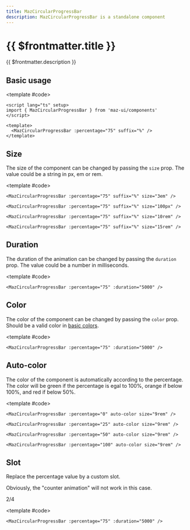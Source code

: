 ```yaml
---
title: MazCircularProgressBar
description: MazCircularProgressBar is a standalone component
---
```


# {{ $frontmatter.title }}

{{ $frontmatter.description }}

<!--@include: ./../.vitepress/mixins/getting-started.md-->

## Basic usage

<ComponentDemo>
  <MazCircularProgressBar :percentage="75" suffix="%" />

<template #code>

```vue
<script lang="ts" setup>
import { MazCircularProgressBar } from 'maz-ui/components'
</script>

<template>
  <MazCircularProgressBar :percentage="75" suffix="%" />
</template>
```

  </template>
</ComponentDemo>

## Size

The size of the component can be changed by passing the `size` prop. The value could be a string in px, em or rem.

<ComponentDemo>
  <div class="maz-flex maz-gap-3 maz-flex-wrap maz-items-center">
    <MazCircularProgressBar :percentage="75" suffix="%" size="3em" />
    <MazCircularProgressBar :percentage="75" suffix="%" size="100px" />
    <MazCircularProgressBar :percentage="75" suffix="%" size="10rem" />
    <MazCircularProgressBar :percentage="75" suffix="%" size="15rem" />
  </div>

<template #code>

```vue
<MazCircularProgressBar :percentage="75" suffix="%" size="3em" />

<MazCircularProgressBar :percentage="75" suffix="%" size="100px" />

<MazCircularProgressBar :percentage="75" suffix="%" size="10rem" />

<MazCircularProgressBar :percentage="75" suffix="%" size="15rem" />
```

  </template>
</ComponentDemo>

## Duration

The duration of the animation can be changed by passing the `duration` prop. The value could be a number in milliseconds.

<ComponentDemo>
  <MazCircularProgressBar :percentage="75" :duration="5000" />

<template #code>

```vue
<MazCircularProgressBar :percentage="75" :duration="5000" />
```

  </template>
</ComponentDemo>

## Color

The color of the component can be changed by passing the `color` prop. Should be a valid color in [basic colors](./../guide/colors.md).

<ComponentDemo>
  <div class="maz-flex maz-gap-3 maz-flex-wrap maz-items-center">
    <MazCircularProgressBar :percentage="75" color="primary" />
    <MazCircularProgressBar :percentage="75" color="secondary" />
    <MazCircularProgressBar :percentage="75" color="info" />
    <MazCircularProgressBar :percentage="75" color="success" />
    <MazCircularProgressBar :percentage="75" color="warning" />
    <MazCircularProgressBar :percentage="75" color="destructive" />
  </div>

<template #code>

```vue
<MazCircularProgressBar :percentage="75" :duration="5000" />
```

  </template>
</ComponentDemo>

## Auto-color

The color of the component is automatically according to the percentage. The color will be green if the percentage is egal to 100%, orange if below 100%, and red if below 50%.

<ComponentDemo>
  <div class="maz-flex maz-gap-3 maz-flex-wrap maz-items-center">
    <MazCircularProgressBar :percentage="0" auto-color size="9rem" />
    <MazCircularProgressBar :percentage="25" auto-color size="9rem" />
    <MazCircularProgressBar :percentage="50" auto-color size="9rem" />
    <MazCircularProgressBar :percentage="100" auto-color size="9rem" />
  </div>

<template #code>

```vue
<MazCircularProgressBar :percentage="0" auto-color size="9rem" />

<MazCircularProgressBar :percentage="25" auto-color size="9rem" />

<MazCircularProgressBar :percentage="50" auto-color size="9rem" />

<MazCircularProgressBar :percentage="100" auto-color size="9rem" />
```

  </template>
</ComponentDemo>

## Slot

Replace the percentage value by a custom slot.

Obviously, the "counter animation" will not work in this case.

<ComponentDemo>
  <div class="maz-flex maz-gap-3 maz-flex-wrap maz-items-center">
    <MazCircularProgressBar :percentage="50">
      2/4
    </MazCircularProgressBar>
  </div>

<template #code>

```vue
<MazCircularProgressBar :percentage="75" :duration="5000" />
```

  </template>
</ComponentDemo>

<!--@include: ./../../.vitepress/generated-docs/maz-circular-progress-bar.doc.md-->
